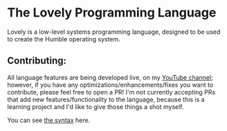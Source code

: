 # The Lovely Programming Language

Lovely is a low-level systems programming language, designed to be used to create the Humble operating system.

## Contributing:

All language features are being developed live, on my [YouTube channel](https://www.youtube.com/@kiahjh-dev); however, if you have any optimizations/enhancements/fixes you want to contribute, please feel free to open a PR! I'm not currently accepting PRs that add new features/functionality to the language, because this is a learning project and I'd like to give those things a shot myself.

You can see [the syntax](https://github.com/kiahjh/lovely/blob/master/syntax.lv) here.
